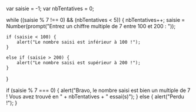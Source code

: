 var saisie = -1;
var nbTentatives = 0;


while ((saisie % 7 !== 0) && (nbTentatives < 5)) {
    nbTentatives++;
    saisie = Number(prompt("Entrez un chiffre multiple de 7 entre 100 et 200 : "));
    
    if (saisie < 100) {
        alert("Le nombre saisi est inférieur à 100 !");
    }
    
    else if (saisie > 200) {
        alert("Le nombre saisi est supérieur à 200 !");
    }
}

if (saisie % 7 === 0) {
    alert("Bravo, le nombre saisi est bien un multiple de 7 ! Vous avez trouvé en " + nbTentatives + " essai(s)");
}
else {
    alert("Perdu !");
}